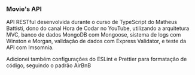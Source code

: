 ### Movie's API


API RESTful desenvolvida durante o curso de TypeScript do
Matheus Battisti, dono do canal Hora de Codar no YouTube, utilizando a arquitetura MVC,
banco de dados MongoDB com Mongoose, sistema de logs com Winston e Morgan,
validação de dados com Express Validator, e teste da API com Imsomnia.

Adicionei também configurações do ESLint e Prettier para formatação de código, seguindo o padrão AirBnB
